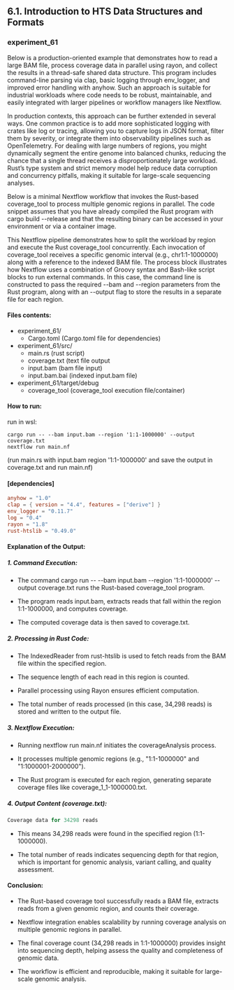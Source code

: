 ## 6.1. Introduction to HTS Data Structures and Formats

### experiment_61

Below is a production-oriented example that demonstrates how to read a large BAM file, process coverage data in parallel using rayon, and collect the results in a thread-safe shared data structure. This program includes command-line parsing via clap, basic logging through env_logger, and improved error handling with anyhow. Such an approach is suitable for industrial workloads where code needs to be robust, maintainable, and easily integrated with larger pipelines or workflow managers like Nextflow.

In production contexts, this approach can be further extended in several ways. One common practice is to add more sophisticated logging with crates like log or tracing, allowing you to capture logs in JSON format, filter them by severity, or integrate them into observability pipelines such as OpenTelemetry. For dealing with large numbers of regions, you might dynamically segment the entire genome into balanced chunks, reducing the chance that a single thread receives a disproportionately large workload. Rust’s type system and strict memory model help reduce data corruption and concurrency pitfalls, making it suitable for large-scale sequencing analyses.

Below is a minimal Nextflow workflow that invokes the Rust-based coverage_tool to process multiple genomic regions in parallel. The code snippet assumes that you have already compiled the Rust program with cargo build --release and that the resulting binary can be accessed in your environment or via a container image.

This Nextflow pipeline demonstrates how to split the workload by region and execute the Rust coverage_tool concurrently. Each invocation of coverage_tool receives a specific genomic interval (e.g., chr1:1-1000000) along with a reference to the indexed BAM file. The process block illustrates how Nextflow uses a combination of Groovy syntax and Bash-like script blocks to run external commands. In this case, the command line is constructed to pass the required --bam and --region parameters from the Rust program, along with an --output flag to store the results in a separate file for each region.

#### Files contents:
* experiment_61/
  * Cargo.toml (Cargo.toml file for dependencies)
* experiment_61/src/
  * main.rs (rust script)
  * coverage.txt (text file output
  * input.bam (bam file input)
  * input.bam.bai (indexed input.bam file)
* experiment_61/target/debug
  * coverage_tool (coverage_tool execution file/container)

#### How to run:

run in wsl:

```wsl
cargo run -- --bam input.bam --region '1:1-1000000' --output coverage.txt
nextflow run main.nf
```

(run main.rs with input.bam region '1:1-1000000' and save the output in coverage.txt and run main.nf)
  
#### [dependencies]

```toml
anyhow = "1.0"
clap = { version = "4.4", features = ["derive"] }
env_logger = "0.11.7"
log = "0.4"
rayon = "1.8"
rust-htslib = "0.49.0"
```

#### Explanation of the Output:

##### 1. Command Execution:

* The command cargo run -- --bam input.bam --region '1:1-1000000' --output coverage.txt runs the Rust-based coverage_tool program.

* The program reads input.bam, extracts reads that fall within the region 1:1-1000000, and computes coverage.

* The computed coverage data is then saved to coverage.txt.

##### 2. Processing in Rust Code:

* The IndexedReader from rust-htslib is used to fetch reads from the BAM file within the specified region.

* The sequence length of each read in this region is counted.

* Parallel processing using Rayon ensures efficient computation.

* The total number of reads processed (in this case, 34,298 reads) is stored and written to the output file.

##### 3. Nextflow Execution:

* Running nextflow run main.nf initiates the coverageAnalysis process.

* It processes multiple genomic regions (e.g., "1:1-1000000" and "1:1000001-2000000").

* The Rust program is executed for each region, generating separate coverage files like coverage_1_1-1000000.txt.

##### 4. Output Content (coverage.txt):

```rust
Coverage data for 34298 reads
```

* This means 34,298 reads were found in the specified region (1:1-1000000).

* The total number of reads indicates sequencing depth for that region, which is important for genomic analysis, variant calling, and quality assessment.

#### Conclusion:
* The Rust-based coverage tool successfully reads a BAM file, extracts reads from a given genomic region, and counts their coverage.

* Nextflow integration enables scalability by running coverage analysis on multiple genomic regions in parallel.

* The final coverage count (34,298 reads in 1:1-1000000) provides insight into sequencing depth, helping assess the quality and completeness of genomic data.

* The workflow is efficient and reproducible, making it suitable for large-scale genomic analysis.
